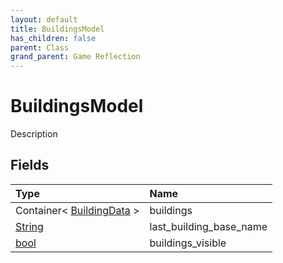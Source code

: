 ```yaml
---
layout: default
title: BuildingsModel
has_children: false
parent: Class
grand_parent: Game Reflection
---
```

# BuildingsModel
Description 

## Fields

| Type | Name |
|:----------|:--------------|
| Container< [BuildingData](/riftbreaker-wiki/docs/game-reflection/classes/building_data/) > | buildings |
| [String](/riftbreaker-wiki/docs/game-reflection/components/string/) | last_building_base_name |
| [bool](/riftbreaker-wiki/docs/game-reflection/components/bool/) | buildings_visible |

